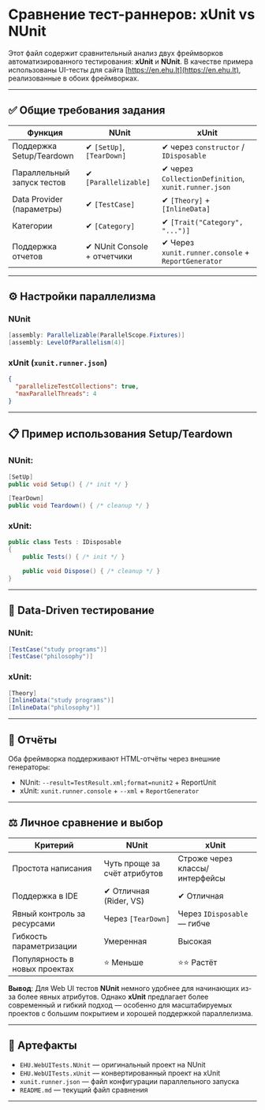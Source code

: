 ﻿# Сравнение тест-раннеров: xUnit vs NUnit

Этот файл содержит сравнительный анализ двух фреймворков автоматизированного тестирования: **xUnit** и **NUnit**. В качестве примера использованы UI-тесты для сайта [https://en.ehu.lt](https://en.ehu.lt), реализованные в обоих фреймворках.

---

## ✅ Общие требования задания

| Функция                    | NUnit                       | xUnit                                               |
| -------------------------- | --------------------------- | --------------------------------------------------- |
| Поддержка Setup/Teardown   | ✔ `[SetUp]`, `[TearDown]`   | ✔ через `constructor` / `IDisposable`               |
| Параллельный запуск тестов | ✔ `[Parallelizable]`        | ✔ через `CollectionDefinition`, `xunit.runner.json` |
| Data Provider (параметры)  | ✔ `[TestCase]`              | ✔ `[Theory]` + `[InlineData]`                       |
| Категории                  | ✔ `[Category]`              | ✔ `[Trait("Category", "...")]`                      |
| Поддержка отчетов          | ✔ NUnit Console + отчетчики | ✔ Через `xunit.runner.console` + `ReportGenerator`  |

---

## ⚙ Настройки параллелизма

### NUnit

```csharp
[assembly: Parallelizable(ParallelScope.Fixtures)]
[assembly: LevelOfParallelism(4)]
```

### xUnit (`xunit.runner.json`)

```json
{
  "parallelizeTestCollections": true,
  "maxParallelThreads": 4
}
```

---

## 📋 Пример использования Setup/Teardown

### NUnit:

```csharp
[SetUp]
public void Setup() { /* init */ }

[TearDown]
public void Teardown() { /* cleanup */ }
```

### xUnit:

```csharp
public class Tests : IDisposable
{
    public Tests() { /* init */ }

    public void Dispose() { /* cleanup */ }
}
```

---

## 🧪 Data-Driven тестирование

### NUnit:

```csharp
[TestCase("study programs")]
[TestCase("philosophy")]
```

### xUnit:

```csharp
[Theory]
[InlineData("study programs")]
[InlineData("philosophy")]
```

---

## 📂 Отчёты

Оба фреймворка поддерживают HTML-отчёты через внешние генераторы:

* NUnit: `--result=TestResult.xml;format=nunit2` + ReportUnit
* xUnit: `xunit.runner.console` + `--xml` + `ReportGenerator`

---

## ⚖ Личное сравнение и выбор

| Критерий                      | NUnit                        | xUnit                          |
| ----------------------------- | ---------------------------- | ------------------------------ |
| Простота написания            | Чуть проще за счёт атрибутов | Строже через классы/интерфейсы |
| Поддержка в IDE               | ✔ Отличная (Rider, VS)       | ✔ Отличная                     |
| Явный контроль за ресурсами   | Через `[TearDown]`           | Через `IDisposable` — гибче    |
| Гибкость параметризации       | Умеренная                    | Высокая                        |
| Популярность в новых проектах | ⭐ Меньше                     | ⭐⭐ Растёт                      |

**Вывод**: Для Web UI тестов **NUnit** немного удобнее для начинающих из-за более явных атрибутов. Однако **xUnit** предлагает более современный и гибкий подход — особенно для масштабируемых проектов с большим покрытием и хорошей поддержкой параллелизма.

---

## 📎 Артефакты

* `EHU.WebUITests.NUnit` — оригинальный проект на NUnit
* `EHU.WebUITests.xUnit` — конвертированный проект на xUnit
* `xunit.runner.json` — файл конфигурации параллельного запуска
* `README.md` — текущий файл сравнения

---